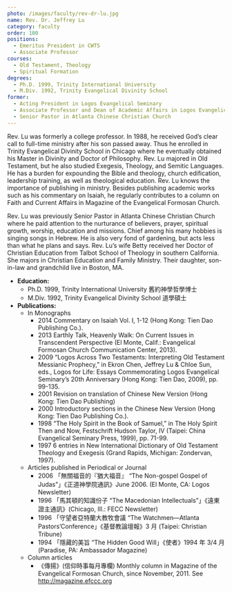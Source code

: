 ```yaml
---
photo: /images/faculty/rev-dr-lu.jpg
name: Rev. Dr. Jeffrey Lu
category: faculty
order: 100
positions:
  - Emeritus President in CWTS
  - Associate Professor
courses:
  - Old Testament, Theology
  - Spiritual Formation
degrees:
  - Ph.D. 1999, Trinity International University
  - M.Div. 1992, Trinity Evangelical Divinity School
former:
  - Acting President in Logos Evangelical Seminary
  - Associate Professor and Dean of Academic Affairs in Logos Evangelical Seminary
  - Senior Pastor in Atlanta Chinese Christian Church
---
```


Rev. Lu was formerly a college professor. In 1988, he received God’s clear call to full-time ministry after his son passed away. Thus he enrolled in Trinity Evangelical Divinity School in Chicago where he eventually obtained his Master in Divinity and Doctor of Philosophy. Rev. Lu majored in Old Testament, but he also studied Exegesis, Theology, and Semitic Languages. He has a burden for expounding the Bible and theology, church edification, leadership training, as well as theological education. Rev. Lu knows the importance of publishing in ministry. Besides publishing academic works such as his commentary on Isaiah, he regularly contributes to a column on Faith and Current Affairs in Magazine of the Evangelical Formosan Church.

Rev. Lu was previously Senior Pastor in Atlanta Chinese Christian Church where he paid attention to the nurturance of believers, prayer, spiritual growth, worship, education and missions. Chief among his many hobbies is singing songs in Hebrew. He is also very fond of gardening, but acts less than what he plans and says. Rev. Lu’s wife Betty received her Doctor of Christian Education from Talbot School of Theology in southern California. She majors in Christian Education and Family Ministry. Their daughter, son-in-law and grandchild live in Boston, MA.

- **Education:**
  - Ph.D. 1999, Trinity International University 舊約神學哲學博士
  - M.Div. 1992, Trinity Evangelical Divinity School 道學碩士
- **Publications:**
  - In Monographs
    - 2014 Commentary on Isaiah Vol. I, 1-12 (Hong Kong: Tien Dao Publishing Co.).
    - 2013 Earthly Talk, Heavenly Walk: On Current Issues in Transcendent Perspective (El Monte, Calif.: Evangelical Formosan Church Communication Center, 2013).
    - 2009 “Logos Across Two Testaments: Interpreting Old Testament Messianic Prophecy,” in Ekron Chen, Jeffrey Lu & Chloe Sun, eds., Logos for Life: Essays Commemorating Logos Evangelical Seminary’s 20th Anniversary (Hong Kong: Tien Dao, 2009), pp. 99-135.
    - 2001 Revision on translation of Chinese New Version (Hong Kong: Tien Dao Publishing)
    - 2000 Introductory sections in the Chinese New Version (Hong Kong: Tien Dao Publishing Co.).
    - 1998 “The Holy Spirit in the Book of Samuel,” in The Holy Spirit Then and Now, Festschrift Hudson Taylor, IV (Taipei: China Evangelical Seminary Press, 1999), pp. 71-99.
    - 1997 6 entries in New International Dictionary of Old Testament Theology and Exegesis (Grand Rapids, Michigan: Zondervan, 1997).
  - Articles published in Periodical or Journal
    - 2006 「無關福音的『猶大福音』 “The Non-gospel Gospel of Judas”」《正道神學院通訊》June 2006. (El Monte, CA: Logos Newsletter)
    - 1996 「馬其頓的知識份子 “The Macedonian Intellectuals”」《遠東證主通訊》(Chicago, Ill.: FECC Newsletter)
    - 1996 「守望者亞特蘭大教牧會議 “The Watchmen—Atlanta Pastors’Conference」《基督教論壇報》3 月 (Taipei: Christian Tribune)
    - 1994 「隱藏的美旨 “The Hidden Good Will」《使者》1994 年 3/4 月 (Paradise, PA: Ambassador Magazine)
  - Column articles
    - 《傳揚》(信仰時事每月專欄) Monthly column in Magazine of the Evangelical Formosan Church, since November, 2011. See <http://magazine.efccc.org>
